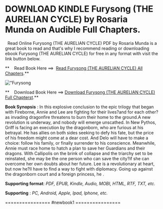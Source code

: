  **DOWNLOAD KINDLE Furysong (THE AURELIAN CYCLE) by Rosaria Munda on Audible Full Chapters.**
============================================================================================

  Read Online Furysong (THE AURELIAN CYCLE) PDF by Rosaria Munda is a great book to read and that's why I recommend reading or downloading ebook Furysong (THE AURELIAN CYCLE) for free in any format with visit the link button below.

**    Read Book Here ==>  [Read Furysong (THE AURELIAN CYCLE) All Chapters](https://newbookintheword.blogspot.com/id/0525518290).**

![\"Furysong](\"https://i.gr-assets.com/images/S/compressed.photo.goodreads.com/books/1685350693l/112974822.jpg\")

**    Download Book Here ==> [Download Furysong (THE AURELIAN CYCLE) Full Chapterst](https://newbookintheword.blogspot.com/id/0525518290).**

**Book Synopsis** : In this explosive conclusion to the epic trilogy that began with Fireborne, Annie and Lee are fighting for their lives?and for each other?as invading dragonfire threatens to burn their home to the ground.A new revolution is underway, and nobody will emerge unscathed. In New Pythos, Griff is facing an execution by the dragonborn, who are furious at his betrayal. He has allies on both sides seeking to defy his fate, but the price of his freedom might come at a dear cost. And Delo will have to make a choice: follow his family, or finally surrender to his conscience. Meanwhile, Annie must race home to hatch a plan to save her Guardians and their dragons. With Callipolis on the brink of collapse and the triarchy set to be reinstated, she may be the one person who can save the city?if she can overcome her own doubts about her future. Lee is a revolutionary at heart, but now he?ll have to find a way to fight with diplomacy. Going up against the dragonborn court and a foreign princess, he .

**Supporting format**: _PDF, EPUB, Kindle, Audio, MOBI, HTML, RTF, TXT, etc._

**Supporting** : _PC, Android, Apple, Ipad, Iphone, etc._

================ #newbook1 ================